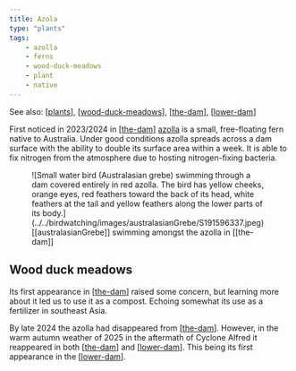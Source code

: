 ```yaml
---
title: Azola
type: "plants"
tags: 
    - azolla
    - ferns
    - wood-duck-meadows
    - plant
    - native
---
```


See also: [[plants]], [[wood-duck-meadows]], [[the-dam]], [[lower-dam]]

First noticed in 2023/2024 in [[the-dam]] [azolla](https://agriculture.vic.gov.au/farm-management/water/managing-dams/azolla-growth-in-farm-dams) is a small, free-floating fern native to Australia. Under good conditions azolla spreads across a dam surface with the ability to double its surface area within a week. It is able to fix nitrogen from the atmosphere due to hosting nitrogen-fixing bacteria.

<figure markdown>
![Small water bird (Australasian grebe) swimming through a dam covered entirely in red azolla. The bird has yellow cheeks, orange eyes, red feathers toward the back of its head, white feathers at the tail and yellow feathers along the lower parts of its body.](../../birdwatching/images/australasianGrebe/S191596337.jpeg)
<caption>[[australasianGrebe]] swimming amongst the azolla in [[the-dam]]</caption>
</figure>

## Wood duck meadows

Its first appearance in [[the-dam]] raised some concern, but learning more about it led us to use it as a compost. Echoing somewhat its use as a fertilizer in southeast Asia.

By late 2024 the azolla had disappeared from [[the-dam]]. However, in the warm autumn weather of 2025 in the aftermath of Cyclone Alfred it reappeared in both [[the-dam]] and [[lower-dam]]. This being its first appearance in the [[lower-dam]].




[//begin]: # "Autogenerated link references for markdown compatibility"
[plants]: plants "Plants"
[wood-duck-meadows]: ../wood-duck-meadows "Wood duck meadows"
[the-dam]: ../the-dam "The Dam"
[lower-dam]: ../lower-dam "The lower dam"
[//end]: # "Autogenerated link references"